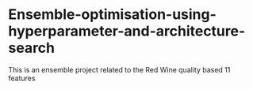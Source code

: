 # Ensemble-optimisation-using-hyperparameter-and-architecture-search
This is an ensemble project related to the Red Wine quality based 11 features
